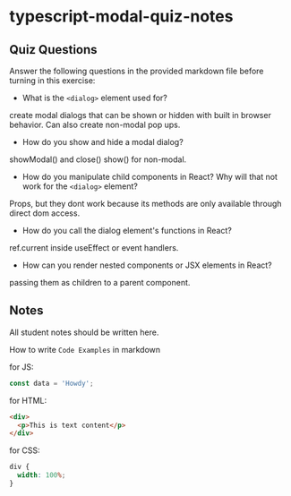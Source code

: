 # typescript-modal-quiz-notes

## Quiz Questions

Answer the following questions in the provided markdown file before turning in this exercise:

- What is the `<dialog>` element used for?

create modal dialogs that can be shown or hidden with built in browser behavior. Can also create non-modal pop ups.

- How do you show and hide a modal dialog?

showModal() and close()
show() for non-modal.

- How do you manipulate child components in React? Why will that not work for the `<dialog>` element?

Props, but they dont work because its methods are only available through direct dom access.

- How do you call the dialog element's functions in React?

ref.current inside useEffect or event handlers.

- How can you render nested components or JSX elements in React?

passing them as children to a parent component.

## Notes

All student notes should be written here.

How to write `Code Examples` in markdown

for JS:

```javascript
const data = 'Howdy';
```

for HTML:

```html
<div>
  <p>This is text content</p>
</div>
```

for CSS:

```css
div {
  width: 100%;
}
```
